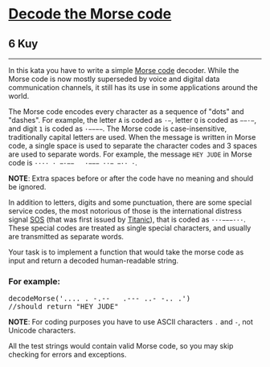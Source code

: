 <h1><a href="https://www.codewars.com/kata/54b724efac3d5402db00065e">Decode the Morse code</a></h1>
<h2>6 Kuy</h2>
<hr>
<p>In this kata you have to write a simple <a href="https://en.wikipedia.org/wiki/Morse_code">Morse code</a> decoder. 
While the Morse code is now mostly superseded by voice and digital data communication channels, 
it still has its use in some applications around the world.</p>
<p>The Morse code encodes every character as a sequence of "dots" and "dashes". 
For example, the letter <code>A</code> is coded as <code>·−</code>, letter <code>Q</code> is coded as <code>−−·−</code>, 
and digit <code>1</code> is coded as <code>·−−−−</code>. The Morse code is case-insensitive, 
traditionally capital letters are used. When the message is written in Morse code, 
a single space is used to separate the character codes and 3 spaces are used to separate words. 
For example, the message <code>HEY JUDE</code> in Morse code is <code>···· · −·−−   ·−−− ··− −·· ·</code>.</p>
<p><strong>NOTE</strong>: Extra spaces before or after the code have no meaning and should be ignored.</p>
<p>In addition to letters, digits and some punctuation, there are some special service codes, 
the most notorious of those is the international distress signal <a href="https://en.wikipedia.org/wiki/SOS">SOS</a> 
(that was first issued by <a href="https://en.wikipedia.org/wiki/Titanic">Titanic</a>), 
that is coded as <code>···−−−···</code>. 
These special codes are treated as single special characters, and usually are transmitted as separate words.</p>
<p>Your task is to implement a function that would take the morse code as input and return a decoded human-readable string.</p>
<h3>For example:</h3>
<pre>
decodeMorse('.... . -.--   .--- ..- -.. .')
//should return "HEY JUDE"
</pre>
<p><strong>NOTE</strong>: For coding purposes you have to use ASCII characters <code>.</code> and <code>-</code>, 
not Unicode characters.</p>
<p>All the test strings would contain valid Morse code, so you may skip checking for errors and exceptions.</p>
